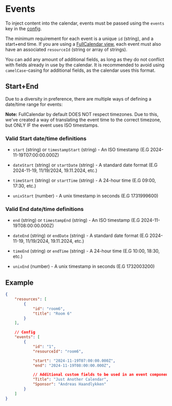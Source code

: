 # Events
To inject content into the calendar, events must be passed using the `events` key in the [config](./init.md#events-array).

The minimum requirement for each event is a unique `id` (string), and a start+end time.
If you are using a [FullCalendar view](./init.md#view-string), each event must also have
an associated `resourceId` (string or array of strings).

You can add any amount of additional fields, as long as they do not conflict with fields
already in use by the calendar. It is recommended to avoid using `camelCase`-casing for
additional fields, as the calendar uses this format. 

## Start+End
Due to a diversity in preference, there are multiple ways of defining a date/time range for events:

**Note:** FullCalendar by default DOES NOT respect timezones. Due to this, we've created a way
of translating the event time to the correct timezone, but ONLY IF the event uses
ISO timestamps.

### Valid Start date/time definitions
- `start` (string) or `timestampStart` (string) - An ISO timestamp (E.G 2024-11-19T07:00:00.000Z)

- `dateStart` (string) or `startDate` (string) - A standard date format (E.G 2024-11-19, 11/19/2024, 19.11.2024, etc.)
- `timeStart` (string) or `startTime` (string) - A 24-hour time (E.G 09:00, 17:30, etc.)
- `unixStart` (number) - A unix timestamp in seconds (E.G 1731999600)

### Valid End date/time definitions
- `end` (string) or `timestampEnd` (string) - An ISO timestamp (E.G 2024-11-19T08:00:00.000Z)

- `dateEnd` (string) or `endDate` (string) - A standard date format (E.G 2024-11-19, 11/19/2024, 19.11.2024, etc.)
- `timeEnd` (string) or `endTime` (string) - A 24-hour time (E.G 10:00, 18:30, etc.)
- `unixEnd` (number) - A unix timestamp in seconds (E.G 1732003200)

## Example
```json
{
    "resources": [
        {
            "id": "room6",
            "title": "Room 6"
        }
    ],

    // Config
    "events": [
        {
            "id": "1",
            "resourceId": "room6",

            "start": "2024-11-19T07:00:00.000Z",
            "end": "2024-11-19T08:00:00.000Z",

            // Additional custom fields to be used in an event component
            "Title": "Just Another Calendar",
            "Sponsor": "Andreas Haandlykken"
        }
    ]
}
```